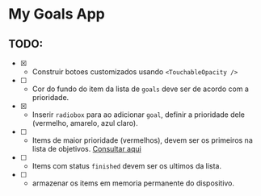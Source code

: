 # My Goals App

## TODO:

- [x] - Construir botoes customizados usando `<TouchableOpacity />`
- [ ] - Cor do fundo do item da lista de `goals` deve ser de acordo com a prioridade.
- [x] - Inserir `radiobox` para ao adicionar `goal`, definir a prioridade dele (vermelho, amarelo, azul claro).
- [ ] - Items de maior prioridade (vermelhos), devem ser os primeiros na lista de objetivos. [Consultar aqui](https://callstack.github.io/react-native-paper/radio-button.html)
- [ ] - Items com status `finished` devem ser os ultimos da lista.
- [ ] - armazenar os items em memoria permanente do dispositivo.
